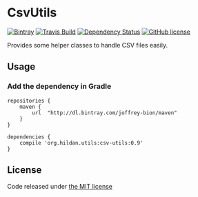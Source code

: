# CsvUtils

[![Bintray](https://img.shields.io/bintray/v/joffrey-bion/maven/csv-utils.svg)](https://bintray.com/joffrey-bion/maven/csv-utils/_latestVersion)
[![Travis Build](https://img.shields.io/travis/joffrey-bion/csv-utils/master.svg)](https://travis-ci.org/joffrey-bion/csv-utils)
[![Dependency Status](https://www.versioneye.com/user/projects/56d2f55d157a69138fc2cbc2/badge.svg)](https://www.versioneye.com/user/projects/56d2f55d157a69138fc2cbc2)
[![GitHub license](https://img.shields.io/badge/license-MIT-blue.svg)](https://github.com/joffrey-bion/csv-utils/blob/master/LICENSE)

Provides some helper classes to handle CSV files easily.

## Usage

### Add the dependency in Gradle

    repositories {
        maven {
            url  "http://dl.bintray.com/joffrey-bion/maven"
        }
    }

    dependencies {
        compile 'org.hildan.utils:csv-utils:0.9'
    }

## License

Code released under [the MIT license](https://github.com/joffrey-bion/csv-utils/blob/master/LICENSE)
